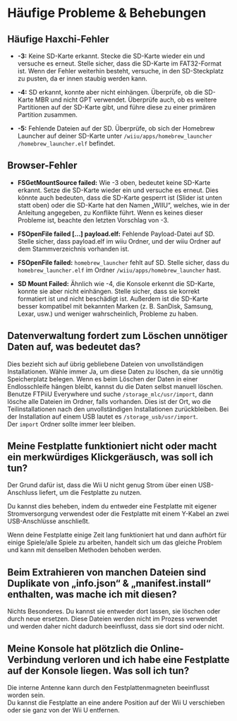 # Häufige Probleme & Behebungen

## Häufige Haxchi-Fehler

- **-3:** Keine SD-Karte erkannt. Stecke die SD-Karte wieder ein und versuche es erneut. Stelle sicher, dass die SD-Karte im FAT32-Format ist. Wenn der Fehler weiterhin besteht, versuche, in den SD-Steckplatz zu pusten, da er innen staubig werden kann.

- **-4:** SD erkannt, konnte aber nicht einhängen. Überprüfe, ob die SD-Karte MBR und nicht GPT verwendet. Überprüfe auch, ob es weitere Partitionen auf der SD-Karte gibt, und führe diese zu einer primären Partition zusammen.

- **-5:** Fehlende Dateien auf der SD. Überprüfe, ob sich der Homebrew Launcher auf deiner SD-Karte unter <code>/wiiu<wbr>/apps<wbr>/homebrew_launcher<wbr>/homebrew_launcher.elf</code> befindet.

## Browser-Fehler

- **FSGetMountSource failed:** Wie -3 oben, bedeutet keine SD-Karte erkannt. Setze die SD-Karte wieder ein und versuche es erneut. Dies könnte auch bedeuten, dass die SD-Karte gesperrt ist (Slider ist unten statt oben) oder die SD-Karte hat den Namen „WIIU“, welches, wie in der Anleitung angegeben, zu Konflikte führt. Wenn es keines dieser Probleme ist, beachte den letzten Vorschlag von -3.

- **FSOpenFile failed [...] payload.elf:** Fehlende Payload-Datei auf SD. Stelle sicher, dass payload.elf im wiiu Ordner, und der wiiu Ordner auf dem Stammverzeichnis vorhanden ist.

- **FSOpenFile failed:** `homebrew_launcher` fehlt auf SD. Stelle sicher, dass du `homebrew_launcher.elf` im Ordner <code>/wiiu<wbr>/apps<wbr>/homebrew_launcher</code> hast.

- **SD Mount Failed:** Ähnlich wie -4, die Konsole erkennt die SD-Karte, konnte sie aber nicht einhängen. Stelle sicher, dass sie korrekt formatiert ist und nicht beschädigt ist. Außerdem ist die SD-Karte besser kompatibel mit bekannten Marken (z. B. SanDisk, Samsung, Lexar, usw.) und weniger wahrscheinlich, Probleme zu haben.

## Datenverwaltung fordert zum Löschen unnötiger Daten auf, was bedeutet das?

Dies bezieht sich auf übrig gebliebene Dateien von unvollständigen Installationen. Wähle immer Ja, um diese Daten zu löschen, da sie unnötig Speicherplatz belegen.
Wenn es beim Löschen der Daten in einer Endlosschleife hängen bleibt, kannst du die Daten selbst manuell löschen.\
Benutze FTPiiU Everywhere und suche `/storage_mlc/usr/import`, dann lösche alle Dateien im Ordner, falls vorhanden. Dies ist der Ort, wo die Teilinstallationen nach den unvollständigen Installationen zurückbleiben. Bei der Installation auf einem USB lautet es `/storage_usb/usr/import`.\
Der `import` Ordner sollte immer leer bleiben.

## Meine Festplatte funktioniert nicht oder macht ein merkwürdiges Klickgeräusch, was soll ich tun?

Der Grund dafür ist, dass die Wii U nicht genug Strom über einen USB-Anschluss liefert, um die Festplatte zu nutzen.

Du kannst dies beheben, indem du entweder eine Festplatte mit eigener Stromversorgung verwendest oder die Festplatte mit einem Y-Kabel an zwei USB-Anschlüsse anschließt.

Wenn deine Festplatte einige Zeit lang funktioniert hat und dann aufhört für einige Spiele/alle Spiele zu arbeiten, handelt sich um das gleiche Problem und kann mit denselben Methoden behoben werden.

## Beim Extrahieren von manchen Dateien sind Duplikate von „info.json“ & „manifest.install“ enthalten, was mache ich mit diesen?

Nichts Besonderes. Du kannst sie entweder dort lassen, sie löschen oder durch neue ersetzen. Diese Dateien werden nicht im Prozess verwendet und werden daher nicht dadurch beeinflusst, dass sie dort sind oder nicht.

## Meine Konsole hat plötzlich die Online-Verbindung verloren und ich habe eine Festplatte auf der Konsole liegen. Was soll ich tun?

Die interne Antenne kann durch den Festplattenmagneten beeinflusst worden sein.\
Du kannst die Festplatte an eine andere Position auf der Wii U verschieben oder sie ganz von der Wii U entfernen.
